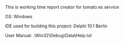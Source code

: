 This is working time report creator for tomato.es service

OS: Windows

IDE used for building this project:  Delphi 10.1 Berlin


User Manual: .\Win32\Debug\Data\Help.txt 
